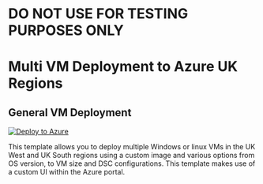 # DO NOT USE FOR TESTING PURPOSES ONLY
# Multi VM Deployment to Azure UK Regions

## General VM Deployment

[![Deploy to Azure](https://aka.ms/deploytoazurebutton)](https://portal.azure.com/#create/Microsoft.Template/uri/https%3A%2F%2Fraw.githubusercontent.com%2Fbalticapprenticeships%2FAzure-Templates%2Fmaster%2Fmultivm-deploy-test%2Fazuredeploy-multivm.json/createUIDefinitionUri/https%3A%2F%2Fraw.githubusercontent.com%2Fbalticapprenticeships%2FAzure-Templates%2Fmaster%2Fmultivm-deploy-test%2FcreateUiDefinition.json)

This template allows you to deploy multiple Windows or linux VMs in the UK West and UK South regions using a custom image and various options from OS version, to VM size and DSC configurations. This template makes use of a custom UI within the Azure portal.